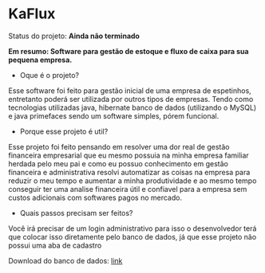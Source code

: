 # KaFlux

Status do projeto: **Ainda não terminado**

**Em resumo: Software para gestão de estoque e fluxo de caixa para sua pequena empresa.**


* Oque é o projeto?

Esse software foi feito para gestão inicial de uma empresa de espetinhos, entretanto poderá ser utilizada por outros tipos de empresas. Tendo como tecnologias utilizadas java, hibernate banco de dados (utilizando o MySQL) e java primefaces sendo um software simples, pórem funcional.


* Porque esse projeto é util?

Esse projeto foi feito pensando em resolver uma dor real de gestão financeira empresarial que eu mesmo possuia na minha empresa familiar herdada pelo meu pai e como eu possuo conhecimento em gestão financeira e administrativa resolvi automatizar as coisas na empresa para reduzir o meu tempo e aumentar a minha produtividade e ao mesmo tempo conseguir ter uma analise financeira útil e confiavel para a empresa sem custos adicionais com softwares pagos no mercado. 



* Quais passos precisam ser feitos?

Você irá precisar de um login administrativo para isso o desenvolvedor terá que colocar isso diretamente pelo banco de dados, já que esse projeto não possui uma aba de cadastro

Download do banco de dados: [link]()



